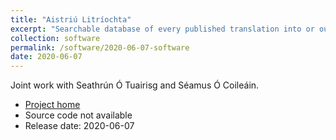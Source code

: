 ```yaml
---
title: "Aistriú Litríochta"
excerpt: "Searchable database of every published translation into or out of Irish"
collection: software
permalink: /software/2020-06-07-software
date: 2020-06-07
---
```


Joint work with Seathrún Ó Tuairisg and Séamus Ó Coileáin.

* [Project home](https://www.aistriulitriochta.ie/)
* Source code not available
* Release date: 2020-06-07
